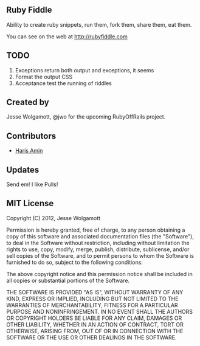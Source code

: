 Ruby Fiddle
-----------

Ability to create ruby snippets, run them, fork them, share them, eat them.

You can see on the web at http://rubyfiddle.com

TODO
----

1. Exceptions return both output and exceptions, it seems
2. Format the output CSS
3. Acceptance test the running of riddles

Created by
---------

Jesse Wolgamott, @jwo for the upcoming RubyOffRails project.

Contributors
------------

* [Haris Amin](https://github.com/hamin)

Updates
------

Send em! I like Pulls!

MIT License
-------
Copyright (C) 2012, Jesse Wolgamott

Permission is hereby granted, free of charge, to any person obtaining a copy of this software and associated documentation files (the "Software"), to deal in the Software without restriction, including without limitation the rights to use, copy, modify, merge, publish, distribute, sublicense, and/or sell copies of the Software, and to permit persons to whom the Software is furnished to do so, subject to the following conditions:

The above copyright notice and this permission notice shall be included in all copies or substantial portions of the Software.

THE SOFTWARE IS PROVIDED "AS IS", WITHOUT WARRANTY OF ANY KIND, EXPRESS OR IMPLIED, INCLUDING BUT NOT LIMITED TO THE WARRANTIES OF MERCHANTABILITY, FITNESS FOR A PARTICULAR PURPOSE AND NONINFRINGEMENT. IN NO EVENT SHALL THE AUTHORS OR COPYRIGHT HOLDERS BE LIABLE FOR ANY CLAIM, DAMAGES OR OTHER LIABILITY, WHETHER IN AN ACTION OF CONTRACT, TORT OR OTHERWISE, ARISING FROM, OUT OF OR IN CONNECTION WITH THE SOFTWARE OR THE USE OR OTHER DEALINGS IN THE SOFTWARE.
